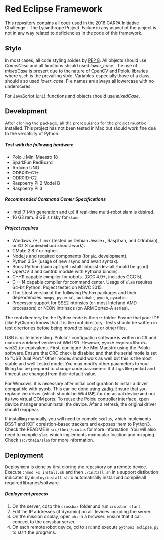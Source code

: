 # Red Eclipse Framework

This repository contains all code used in the 2016 CARPA Initiative Challenge - The Lycanthrope Project. Failure in any aspect of the project is not in any way related to deficiencies in the code of this framework.

## Style

In most cases, all code styling abides by [PEP 8](https://www.python.org/dev/peps/pep-0008/). All objects should use *CamelCase* and all functions should used *lower_case*. The use of *mixedCase* is present due to the nature of OpenCV and Pololu libraries where such is the prevailing style. Variables, especially those of a class, should also used *lower_case*. File names are always all lowercase with no underscores.

For JavaScript (`phi`), functions and objects should use *mixedCase*. 

## Development

After cloning the package, all the prerequisites for the project must be installed. This project has not been tested in Mac but should work fine due to the versatility of Python.

##### Test with the following hardware
- Pololu Mini Maestro 18
- SparkFun RedBoard
- Arduino UNO
- ODROID-C1+
- ODROID-C2
- Raspberry Pi 2 Model B
- Raspberry Pi 3

##### Recommended Command Center Specifications
- Intel i7 (4th generation and up) if real-time multi-robot slam is desired.
- 16 GB ram. 8 GB is risky for `slam`.

##### Project requires
- Windows 7+, Linux (tested on Debian Jessie+, Raspiban, and Odrobian), or OS X (untested but should work).
- CMake 2.8.7 or higher.
- Node.js and required components (for `phi` development).
- Python 3.5+ (usage of new async and await syntax).
- Boost Python (sudo apt-get install libboost-dev-all should be good).
- OpenCV 3 and contrib module with Python3 binding.
- C++11 capable compiler for robots. (GCC 4.9+, includes GCC 5).
- C++14 capable compiler for command center. Usage of `slam` requires 64-bit Python. Project tested on MSVC 2015.
- The latest version of the following Python packages and their dependencies: `numpy`, `pyserial`, `autobahn`, `pyusb`, `pyaudio`.
- Processor support for SSE2 intrinsics (on most Intel and AMD processors) or NEON intrinsics (on ARM Cortex-A series).

The root directory for the Python code is the `src` folder. Ensure that your IDE (like PyCharm) knows that it is the root directory. Tests should be written in test directories before being moved to `main.py` or other files.

USB is quite interesting. Pololu's configuation software is written in C# and uses an outdated version of WinUSB. However, pyusb requires libusb-win32 (or equivalent). First, configure the Mini Maestro using the Pololu software. Ensure that CRC check is disabled and that the serial mode is set to "USB Dual Port." Other modes should work as well but this is the most stable and well-tested mode. You may modify other parameters to your liking but be prepared to change code parameters if things like period and timeout are changed from their default value.

For Windows, it is necessary after initial configuration to install a driver compatible with pyusb. This can be done using [zadig](http://zadig.akeo.ie/). Ensure that you replace the driver (which should be WinUSB) for the actual device and not its two virtual COM ports. To reuse the Pololu controller interface, open device manager and uninstall the device. After a refresh, the original driver should reappear. 

If installing manually, you will need to compile `oculus`, which implements DSST and KCF corelation-based trackers and exposes them to Python3. Check the README in `src/theia/oculus` for more information. You will also need to compile `slam`, which implements monocular location and mapping. Check `src/theia/slam` for more information.

## Deployment
  
Deployment is done by first cloning the repository on a remote device. Execute `chmod +x install.sh` and then `./install.sh` in a support distibution indicated by `deploy/install.sh` to automatically install and compile all required libraries/software.

##### Deployment process
1. On the server, cd to the `crossbar` folder and run `crossbar start`.
2. Edit the IP addresses (if dynamic) on all devices including the server.
3. On the mission display, open `phi` in a browser. Ensure that it can connect to the crossbar server.
4. On each remote robot device, cd to `src` and execute `python3 eclipse.py` to start the programs.
